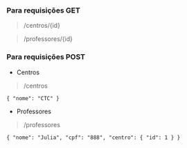 ### Para requisições GET

> /centros/{id}

> /professores/{id}

### Para requisições POST

- Centros
> /centros

`{
  "nome": "CTC"
}`

- Professores
> /professores

`{
    "nome": "Julia",
    "cpf": "888",
    "centro": {
        "id": 1
    }
}`
